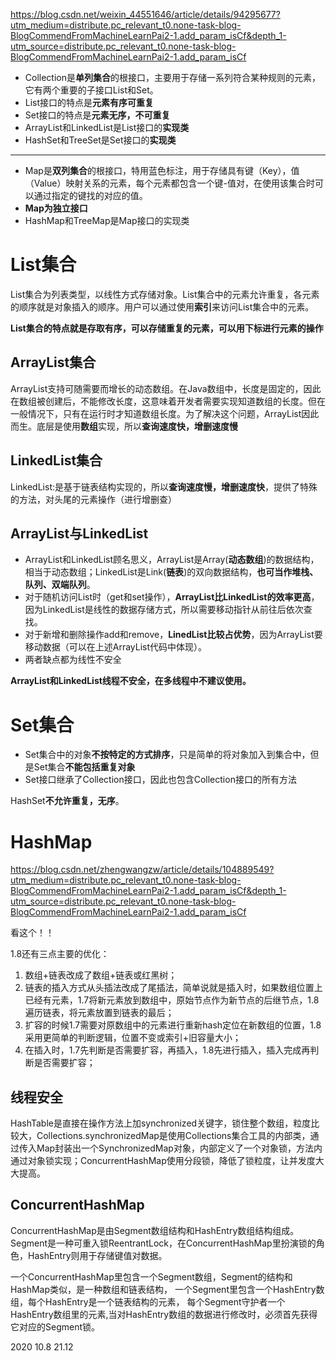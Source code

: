 https://blog.csdn.net/weixin_44551646/article/details/94295677?utm_medium=distribute.pc_relevant_t0.none-task-blog-BlogCommendFromMachineLearnPai2-1.add_param_isCf&depth_1-utm_source=distribute.pc_relevant_t0.none-task-blog-BlogCommendFromMachineLearnPai2-1.add_param_isCf

- Collection是**单列集合**的根接口，主要用于存储一系列符合某种规则的元素，它有两个重要的子接口List和Set。
- List接口的特点是**元素有序可重复**
- Set接口的特点是**元素无序，不可重复**
- ArrayList和LinkedList是List接口的**实现类**
- HashSet和TreeSet是Set接口的**实现类**

------

- Map是**双列集合**的根接口，特用蓝色标注，用于存储具有键（Key），值（Value）映射关系的元素，每个元素都包含一个键-值对，在使用该集合时可以通过指定的键找的对应的值。
- **Map为独立接口**
- HashMap和TreeMap是Map接口的实现类

# List集合

List集合为列表类型，以线性方式存储对象。List集合中的元素允许重复，各元素的顺序就是对象插入的顺序。用户可以通过使用**索引**来访问List集合中的元素。

**List集合的特点就是存取有序，可以存储重复的元素，可以用下标进行元素的操作**

## ArrayList集合

ArrayList支持可随需要而增长的动态数组。在Java数组中，长度是固定的，因此在数组被创建后，不能修改长度，这意味着开发者需要实现知道数组的长度。但在一般情况下，只有在运行时才知道数组长度。为了解决这个问题，ArrayList因此而生。底层是使用**数组**实现，所以**查询速度快，增删速度慢**

## LinkedList集合

LinkedList:是基于链表结构实现的，所以**查询速度慢，增删速度快**，提供了特殊的方法，对头尾的元素操作（进行增删查）

## ArrayList与LinkedList

- ArrayList和LinkedList顾名思义，ArrayList是Array(**动态数组**)的数据结构，相当于动态数组；LinkedList是Link(**链表**)的双向数据结构，**也可当作堆栈、队列、双端队列**。
- 对于随机访问List时（get和set操作），**ArrayList比LinkedList的效率更高**，因为LinkedList是线性的数据存储方式，所以需要移动指针从前往后依次查找。
- 对于新增和删除操作add和remove，**LinedList比较占优势**，因为ArrayList要移动数据（可以在上述ArrayList代码中体现）。
- 两者缺点都为线性不安全

**ArrayList和LinkedList线程不安全，在多线程中不建议使用。**

# Set集合

- Set集合中的对象**不按特定的方式排序**，只是简单的将对象加入到集合中，但是Set集合**不能包括重复对象**
- Set接口继承了Collection接口，因此也包含Collection接口的所有方法

HashSet**不允许重复，无序**。



# HashMap

https://blog.csdn.net/zhengwangzw/article/details/104889549?utm_medium=distribute.pc_relevant_t0.none-task-blog-BlogCommendFromMachineLearnPai2-1.add_param_isCf&depth_1-utm_source=distribute.pc_relevant_t0.none-task-blog-BlogCommendFromMachineLearnPai2-1.add_param_isCf

看这个！！

 1.8还有三点主要的优化：

1. 数组+链表改成了数组+链表或红黑树；
2. 链表的插入方式从头插法改成了尾插法，简单说就是插入时，如果数组位置上已经有元素，1.7将新元素放到数组中，原始节点作为新节点的后继节点，1.8遍历链表，将元素放置到链表的最后；
3. 扩容的时候1.7需要对原数组中的元素进行重新hash定位在新数组的位置，1.8采用更简单的判断逻辑，位置不变或索引+旧容量大小；
4. 在插入时，1.7先判断是否需要扩容，再插入，1.8先进行插入，插入完成再判断是否需要扩容；



## 线程安全

HashTable是直接在操作方法上加synchronized关键字，锁住整个数组，粒度比较大，Collections.synchronizedMap是使用Collections集合工具的内部类，通过传入Map封装出一个SynchronizedMap对象，内部定义了一个对象锁，方法内通过对象锁实现；ConcurrentHashMap使用分段锁，降低了锁粒度，让并发度大大提高。



## ConcurrentHashMap

ConcurrentHashMap是由Segment数组结构和HashEntry数组结构组成。Segment是一种可重入锁ReentrantLock，在ConcurrentHashMap里扮演锁的角色，HashEntry则用于存储键值对数据。

一个ConcurrentHashMap里包含一个Segment数组，Segment的结构和HashMap类似，是一种数组和链表结构， 一个Segment里包含一个HashEntry数组，每个HashEntry是一个链表结构的元素， 每个Segment守护者一个HashEntry数组里的元素,当对HashEntry数组的数据进行修改时，必须首先获得它对应的Segment锁。

2020 10.8 21.12

